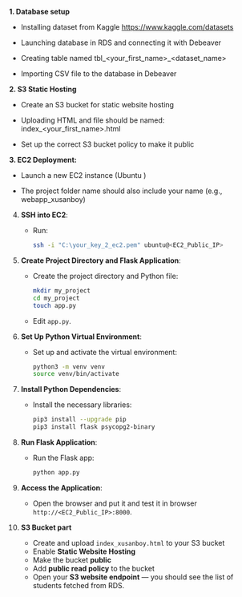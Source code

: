 **1. Database setup**

- Installing dataset from Kaggle https://www.kaggle.com/datasets

- Launching database in RDS and connecting it with Debeaver

- Creating table named tbl_<your_first_name>_<dataset_name>

- Importing CSV file to the database in Debeaver

  
**2. S3 Static Hosting**

- Create an S3 bucket for static website hosting

- Uploading HTML and file should be named: index_<your_first_name>.html

- Set up the correct S3 bucket policy to make it public


**3. EC2 Deployment:**

 - Launch a new EC2 instance (Ubuntu )

 - The project folder name should also include your name (e.g., webapp_xusanboy)

4. **SSH into EC2**:
   - Run:  
     ```bash
     ssh -i "C:\your_key_2_ec2.pem" ubuntu@<EC2_Public_IP>
     ```

5. **Create Project Directory and Flask Application**:
   - Create the project directory and Python file:
     ```bash
     mkdir my_project
     cd my_project
     touch app.py
     ```
   - Edit `app.py`.
  
6. **Set Up Python Virtual Environment**:
    - Set up and activate the virtual environment:
      ```bash
      python3 -m venv venv
      source venv/bin/activate
      ```

7. **Install Python Dependencies**:
   - Install the necessary libraries:
     ```bash
     pip3 install --upgrade pip
     pip3 install flask psycopg2-binary
     ```

8. **Run Flask Application**:
    - Run the Flask app:
      ```bash
      python app.py
      ```

9. **Access the Application**:
    - Open the browser and put it and test it in browser `http://<EC2_Public_IP>:8000`.
  
10. **S3 Bucket part**
    - Create and upload `index_xusanboy.html` to your S3 bucket
    - Enable **Static Website Hosting**
    - Make the bucket **public**
    - Add **public read policy** to the bucket
    - Open your **S3 website endpoint** — you should see the list of students fetched from RDS.
    
